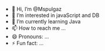- 👋 Hi, I’m @Mspulgaz
- 👀 I’m interested in javaScript and DB
- 🌱 I’m currently learning Java
- 📫 How to reach me ...
- 😄 Pronouns: ...
- ⚡ Fun fact: ...

<!---
Mspulgaz/Mspulgaz is a ✨ special ✨ repository because its `README.md` (this file) appears on your GitHub profile.
You can click the Preview link to take a look at your changes.
--->
